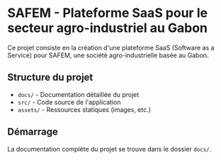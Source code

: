 # SAFEM - Plateforme SaaS pour le secteur agro-industriel au Gabon

Ce projet consiste en la création d'une plateforme SaaS (Software as a Service) pour SAFEM, une société agro-industrielle basée au Gabon.

## Structure du projet

- `docs/` - Documentation détaillée du projet
- `src/` - Code source de l'application
- `assets/` - Ressources statiques (images, etc.)

## Démarrage

La documentation complète du projet se trouve dans le dossier `docs/`.

